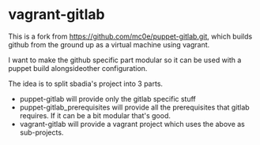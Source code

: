 
# vagrant-gitlab

This is a fork from https://github.com/mc0e/puppet-gitlab.git, which builds
github from the ground up as a virtual machine using vagrant.

I want to make the github specific part modular so it can be used with a puppet
build alongsideother configuration.

The idea is to split sbadia's project into 3 parts.

* puppet-gitlab will provide only the gitlab specific stuff
* puppet-gitlab_prerequisites will provide all the prerequisites that gitlab
  requires.  If it can be a bit modular that's good.
* vagrant-gitlab will provide a vagrant project which uses the above as sub-projects.


